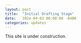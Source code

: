 ```yaml
---
layout: post
title:  "Initial Drafting Stage"
date:   2024-04-03 00:00:00 -0400
categories: updates
---
```

This site is under construction.
